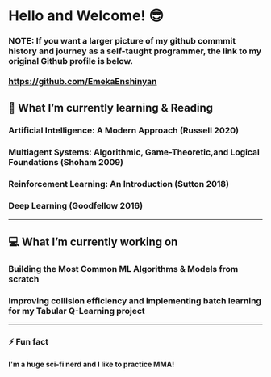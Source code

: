 # Hello and Welcome! 😎

### NOTE: If you want a larger picture of my github commmit history and journey as a self-taught programmer, the link to my original Github profile is below. <br /><br />https://github.com/EmekaEnshinyan

## 🌱 What I’m currently learning & Reading
### Artificial Intelligence: A Modern Approach (Russell 2020)
### Multiagent Systems: Algorithmic, Game-Theoretic,and Logical Foundations (Shoham 2009)
### Reinforcement Learning: An Introduction (Sutton 2018)
### Deep Learning (Goodfellow 2016)
<!--
### Theory of Computation, beginning with Gödel's famous paper "On Formally Undecidable Propositions of Principia Mathematica and Related Systems." (1931)
### AI and Simulation from the Tang et al. paper "GenSim: A General Social Simulation Platform with Large Language Model based Agents" (2024)

### Generative Social Science (Eptstein 2008) 
### Agent_Zero: Towards Neurocognitive Foundations for Generative Social Science (Epstein 2013)
--->
---
## 💻  What I’m currently working on
### Building the Most Common ML Algorithms & Models from scratch
###  Improving collision efficiency and implementing batch learning for my Tabular Q-Learning project

<!--
### Primordial Soup Sim in Python
### Epstein's Sugarscape program
--->
---
### ⚡ Fun fact 
#### I'm a huge sci-fi nerd and I like to practice MMA!

<!--
- 👯 I’m looking to collaborate on ...
- 🤔 I’m looking for help with ...
- 💬 Ask me about ...
- 📫 How to reach me: ...
-->
